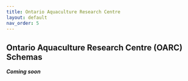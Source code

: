 ```yaml
---
title: Ontario Aquaculture Research Centre
layout: default
nav_order: 5
---
```


## Ontario Aquaculture Research Centre (OARC) Schemas

***Coming soon***
